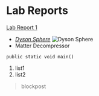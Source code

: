 Lab Reports
====================

[Lab Report 1](lab-report-1-week-2.md)
* [*Dyson Sphere*](https://xis004.github.io/cse15l-lab-reports/dysonSphere.html)
![Dyson Sphere](https://wallpaperaccess.com/full/4499666.jpg)
* Matter Decompressor
```
public static void main()
```
1. list1
2. list2
> blockpost
